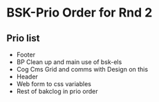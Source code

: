 # BSK-Prio Order for Rnd 2

## Prio list
- Footer
- BP Clean up and main use of bsk-els
- Cog Cms Grid and comms with Design on this
- Header
- Web form to css variables
- Rest of bakclog in prio order